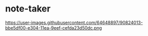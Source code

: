 # note-taker


https://user-images.githubusercontent.com/64648897/90824013-bbe5df00-e304-11ea-9eef-cefda23d50dc.png
